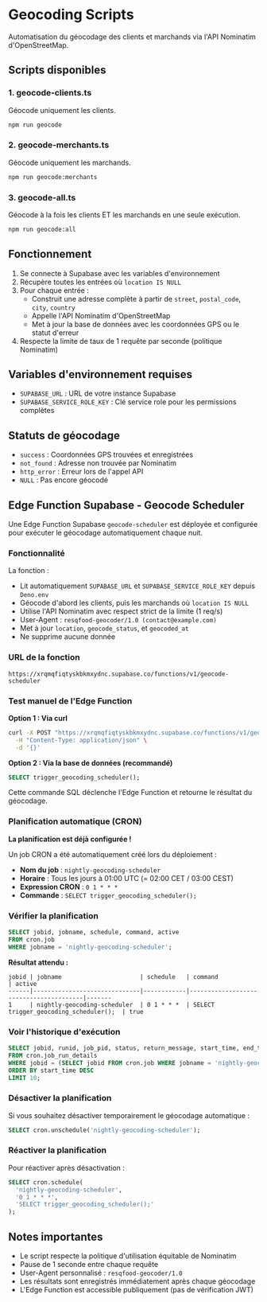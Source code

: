 # Geocoding Scripts

Automatisation du géocodage des clients et marchands via l'API Nominatim d'OpenStreetMap.

## Scripts disponibles

### 1. geocode-clients.ts

Géocode uniquement les clients.

```bash
npm run geocode
```

### 2. geocode-merchants.ts

Géocode uniquement les marchands.

```bash
npm run geocode:merchants
```

### 3. geocode-all.ts

Géocode à la fois les clients ET les marchands en une seule exécution.

```bash
npm run geocode:all
```

## Fonctionnement

1. Se connecte à Supabase avec les variables d'environnement
2. Récupère toutes les entrées où `location IS NULL`
3. Pour chaque entrée :
   - Construit une adresse complète à partir de `street`, `postal_code`, `city`, `country`
   - Appelle l'API Nominatim d'OpenStreetMap
   - Met à jour la base de données avec les coordonnées GPS ou le statut d'erreur
4. Respecte la limite de taux de 1 requête par seconde (politique Nominatim)

## Variables d'environnement requises

- `SUPABASE_URL` : URL de votre instance Supabase
- `SUPABASE_SERVICE_ROLE_KEY` : Clé service role pour les permissions complètes

## Statuts de géocodage

- `success` : Coordonnées GPS trouvées et enregistrées
- `not_found` : Adresse non trouvée par Nominatim
- `http_error` : Erreur lors de l'appel API
- `NULL` : Pas encore géocodé

## Edge Function Supabase - Geocode Scheduler

Une Edge Function Supabase `geocode-scheduler` est déployée et configurée pour exécuter le géocodage automatiquement chaque nuit.

### Fonctionnalité

La fonction :
- Lit automatiquement `SUPABASE_URL` et `SUPABASE_SERVICE_ROLE_KEY` depuis `Deno.env`
- Géocode d'abord les clients, puis les marchands où `location IS NULL`
- Utilise l'API Nominatim avec respect strict de la limite (1 req/s)
- User-Agent : `resqfood-geocoder/1.0 (contact@example.com)`
- Met à jour `location`, `geocode_status`, et `geocoded_at`
- Ne supprime aucune donnée

### URL de la fonction

```
https://xrqmqfiqtyskbkmxydnc.supabase.co/functions/v1/geocode-scheduler
```

### Test manuel de l'Edge Function

**Option 1 : Via curl**
```bash
curl -X POST "https://xrqmqfiqtyskbkmxydnc.supabase.co/functions/v1/geocode-scheduler" \
  -H "Content-Type: application/json" \
  -d '{}'
```

**Option 2 : Via la base de données (recommandé)**
```sql
SELECT trigger_geocoding_scheduler();
```

Cette commande SQL déclenche l'Edge Function et retourne le résultat du géocodage.

### Planification automatique (CRON)

**La planification est déjà configurée !**

Un job CRON a été automatiquement créé lors du déploiement :

- **Nom du job** : `nightly-geocoding-scheduler`
- **Horaire** : Tous les jours à 01:00 UTC (= 02:00 CET / 03:00 CEST)
- **Expression CRON** : `0 1 * * *`
- **Commande** : `SELECT trigger_geocoding_scheduler();`

### Vérifier la planification

```sql
SELECT jobid, jobname, schedule, command, active
FROM cron.job
WHERE jobname = 'nightly-geocoding-scheduler';
```

**Résultat attendu :**
```
jobid | jobname                      | schedule   | command                                | active
------|------------------------------|------------|----------------------------------------|-------
1     | nightly-geocoding-scheduler  | 0 1 * * *  | SELECT trigger_geocoding_scheduler();  | true
```

### Voir l'historique d'exécution

```sql
SELECT jobid, runid, job_pid, status, return_message, start_time, end_time
FROM cron.job_run_details
WHERE jobid = (SELECT jobid FROM cron.job WHERE jobname = 'nightly-geocoding-scheduler')
ORDER BY start_time DESC
LIMIT 10;
```

### Désactiver la planification

Si vous souhaitez désactiver temporairement le géocodage automatique :

```sql
SELECT cron.unschedule('nightly-geocoding-scheduler');
```

### Réactiver la planification

Pour réactiver après désactivation :

```sql
SELECT cron.schedule(
  'nightly-geocoding-scheduler',
  '0 1 * * *',
  'SELECT trigger_geocoding_scheduler();'
);
```

## Notes importantes

- Le script respecte la politique d'utilisation équitable de Nominatim
- Pause de 1 seconde entre chaque requête
- User-Agent personnalisé : `resqfood-geocoder/1.0`
- Les résultats sont enregistrés immédiatement après chaque géocodage
- L'Edge Function est accessible publiquement (pas de vérification JWT)
